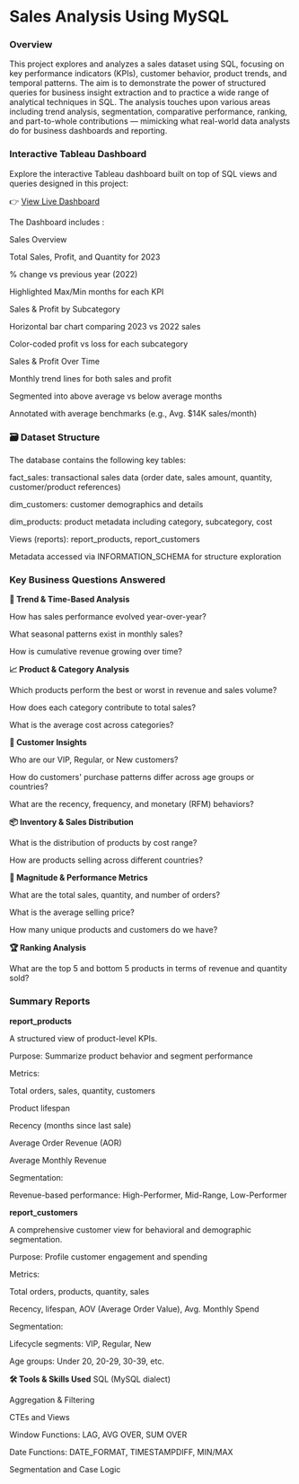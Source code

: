 # Sales Analysis Using MySQL

### Overview

This project explores and analyzes a sales dataset using SQL, focusing on key performance indicators (KPIs), customer behavior, product trends, and temporal patterns. The aim is to demonstrate the power of structured queries for business insight extraction and to practice a wide range of analytical techniques in SQL.
The analysis touches upon various areas including trend analysis, segmentation, comparative performance, ranking, and part-to-whole contributions — mimicking what real-world data analysts do for business dashboards and reporting.

### Interactive Tableau Dashboard

Explore the interactive Tableau dashboard built on top of SQL views and queries designed in this project:

👉 [View Live Dashboard](https://public.tableau.com/app/profile/kianaseraj/viz/first_dashboard_17419718005270/SalesDashboard)

The Dashboard includes :

Sales Overview

Total Sales, Profit, and Quantity for 2023

% change vs previous year (2022)

Highlighted Max/Min months for each KPI

Sales & Profit by Subcategory

Horizontal bar chart comparing 2023 vs 2022 sales

Color-coded profit vs loss for each subcategory

Sales & Profit Over Time

Monthly trend lines for both sales and profit

Segmented into above average vs below average months

Annotated with average benchmarks (e.g., Avg. $14K sales/month)

### 🗃️ Dataset Structure

The database contains the following key tables:

fact_sales: transactional sales data (order date, sales amount, quantity, customer/product references)

dim_customers: customer demographics and details

dim_products: product metadata including category, subcategory, cost

Views (reports): report_products, report_customers

Metadata accessed via INFORMATION_SCHEMA for structure exploration

### Key Business Questions Answered

**📅 Trend & Time-Based Analysis**

How has sales performance evolved year-over-year?

What seasonal patterns exist in monthly sales?

How is cumulative revenue growing over time?

**📈 Product & Category Analysis**

Which products perform the best or worst in revenue and sales volume?

How does each category contribute to total sales?

What is the average cost across categories?

**👥 Customer Insights**

Who are our VIP, Regular, or New customers?

How do customers' purchase patterns differ across age groups or countries?

What are the recency, frequency, and monetary (RFM) behaviors?

**📦 Inventory & Sales Distribution**

What is the distribution of products by cost range?

How are products selling across different countries?

**🔢 Magnitude & Performance Metrics**

What are the total sales, quantity, and number of orders?

What is the average selling price?

How many unique products and customers do we have?

**🏆 Ranking Analysis**

What are the top 5 and bottom 5 products in terms of revenue and quantity sold?



### Summary Reports

**report_products**
   
A structured view of product-level KPIs.

Purpose: Summarize product behavior and segment performance

Metrics:

Total orders, sales, quantity, customers

Product lifespan

Recency (months since last sale)

Average Order Revenue (AOR)

Average Monthly Revenue

Segmentation:

Revenue-based performance: High-Performer, Mid-Range, Low-Performer

**report_customers**

A comprehensive customer view for behavioral and demographic segmentation.

Purpose: Profile customer engagement and spending

Metrics:

Total orders, products, quantity, sales

Recency, lifespan, AOV (Average Order Value), Avg. Monthly Spend

Segmentation:

Lifecycle segments: VIP, Regular, New

Age groups: Under 20, 20-29, 30-39, etc.




**🛠️ Tools & Skills Used**
SQL (MySQL dialect)

Aggregation & Filtering

CTEs and Views

Window Functions: LAG, AVG OVER, SUM OVER

Date Functions: DATE_FORMAT, TIMESTAMPDIFF, MIN/MAX

Segmentation and Case Logic
